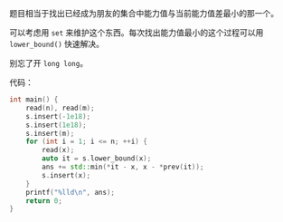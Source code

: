 题目相当于找出已经成为朋友的集合中能力值与当前能力值差最小的那一个。

可以考虑用 `set` 来维护这个东西。每次找出能力值最小的这个过程可以用 `lower_bound()` 快速解决。

别忘了开 `long long`。

代码：

```cpp
int main() {
    read(n), read(m);
    s.insert(-1e18);
    s.insert(1e18);
    s.insert(m);
    for (int i = 1; i <= n; ++i) {
        read(x);
        auto it = s.lower_bound(x);
        ans += std::min(*it - x, x - *prev(it));
        s.insert(x);
    }
    printf("%lld\n", ans);
    return 0;
}
```